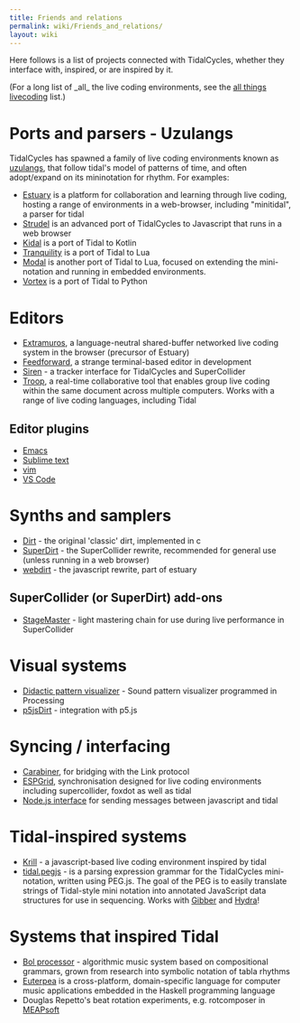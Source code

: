 ```yaml
---
title: Friends and relations
permalink: wiki/Friends_and_relations/
layout: wiki
---
```


Here follows is a list of projects connected with TidalCycles, whether they interface with, inspired, or are inspired by it.

(For a long list of \_all\_ the live coding environments, see the [all things livecoding](https://github.com/toplap/awesome-livecoding) list.)

# Ports and parsers - Uzulangs

TidalCycles has spawned a family of live coding environments known as [uzulangs](https://uzu.lurk.org/), that follow tidal's model of patterns of time, and often adopt/expand on its mininotation for rhythm. For examples:

-   [Estuary](https://github.com/dktr0/estuary) is a platform for
    collaboration and learning through live coding, hosting a range of
    environments in a web-browser, including "minitidal", a parser for
    tidal
-   [Strudel](https://strudel.tidalcycles.org/) is an advanced port of TidalCycles to Javascript that runs in a web browser
-   [Kidal](https://gitlab.com/ndr_brt/kidal) is a port of Tidal to Kotlin
-   [Tranquility](https://github.com/XiNNiW/tranquility/) is a port of Tidal to Lua
-   [Modal](https://github.com/noearc/modal) is another port of Tidal to Lua, focused on extending the mini-notation and running in embedded environments.
-   [Vortex](https://github.com/tidalcycles/vortex/) is a port of Tidal to Python

# Editors

-   [Extramuros](https://github.com/dktr0/extramuros), a
    language-neutral shared-buffer networked live coding system in the
    browser (precursor of Estuary)
-   [Feedforward](https://github.com/yaxu/feedforward), a strange
    terminal-based editor in development
-   [Siren](https://github.com/cannc4/Siren) - a tracker interface for
    TidalCycles and SuperCollider
-   [Troop](https://github.com/qirky/troop), a real-time collaborative
    tool that enables group live coding within the same document across
    multiple computers. Works with a range of live coding languages,
    including Tidal

## Editor plugins

-   [Emacs](https://codeberg.org/uzu/tidal/src/branch/main/tidal.el)
-   [Sublime text](https://tidalcycles.org/index.php/Sublime_Text)
-   [vim](https://github.com/supercollider/scvim)
-   [VS Code](https://github.com/tidalcycles/vscode-tidalcycles)

# Synths and samplers

-   [Dirt](https://github.com/tidalcycles/dirt) - the original 'classic'
    dirt, implemented in c
-   [SuperDirt](https://github.com/musikinformatik/SuperDirt/) - the
    SuperCollider rewrite, recommended for general use (unless running
    in a web browser)
-   [webdirt](https://github.com/dktr0/WebDirt) - the javascript
    rewrite, part of estuary

## SuperCollider (or SuperDirt) add-ons

-   [StageMaster](https://github.com/calumgunn/StageMaster) - light
    mastering chain for use during live performance in SuperCollider

# Visual systems

-   [Didactic pattern
    visualizer](https://github.com/ivan-abreu/didacticpatternvisualizer) -
    Sound pattern visualizer programmed in Processing
-   [p5jsDirt](https://github.com/Dsm0/p5jsDirt/) - integration with
    p5.js

# Syncing / interfacing

-   [Carabiner](https://github.com/Deep-Symmetry/carabiner), for
    bridging with the Link protocol
-   [ESPGrid](https://github.com/dktr0/espgrid), synchronisation
    designed for live coding environments including supercollider,
    foxdot as well as tidal
-   [Node.js interface](https://www.npmjs.com/package/@vliegwerk/tidal)
    for sending messages between javascript and tidal

# Tidal-inspired systems

-   [Krill](https://github.com/Mdashdotdashn/krill) - a javascript-based
    live coding environment inspired by tidal
-   [tidal.pegjs](https://github.com/gibber-cc/tidal.pegjs) - is a
    parsing expression grammar for the TidalCycles mini-notation,
    written using PEG.js. The goal of the PEG is to easily translate
    strings of Tidal-style mini notation into annotated JavaScript data
    structures for use in sequencing. Works with
    [Gibber](http://gibber.cc/) and
    [Hydra](https://hydra-editor.glitch.me/)!

# Systems that inspired Tidal

-   [Bol processor](http://bolprocessor.sourceforge.net/) - algorithmic
    music system based on compositional grammars, grown from research
    into symbolic notation of tabla rhythms
-   [Euterpea](http://www.euterpea.com/) is a cross-platform,
    domain-specific language for computer music applications embedded in
    the Haskell programming language
-   Douglas Repetto's beat rotation experiments, e.g. rotcomposer in
    [MEAPsoft](http://www.meapsoft.com/showcase.php)
